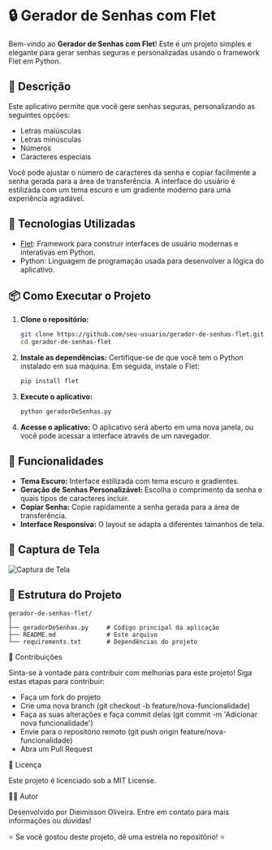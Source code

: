 # 🔒 Gerador de Senhas com Flet

Bem-vindo ao **Gerador de Senhas com Flet**! Este é um projeto simples e elegante para gerar senhas seguras e personalizadas usando o framework Flet em Python.

## 📝 Descrição

Este aplicativo permite que você gere senhas seguras, personalizando as seguintes opções:
- Letras maiúsculas
- Letras minúsculas
- Números
- Caracteres especiais

Você pode ajustar o número de caracteres da senha e copiar facilmente a senha gerada para a área de transferência. A interface do usuário é estilizada com um tema escuro e um gradiente moderno para uma experiência agradável.

## 🚀 Tecnologias Utilizadas

- [Flet](https://flet.dev): Framework para construir interfaces de usuário modernas e interativas em Python.
- Python: Linguagem de programação usada para desenvolver a lógica do aplicativo.

## 📦 Como Executar o Projeto

1. **Clone o repositório:**
    ```bash
    git clone https://github.com/seu-usuario/gerador-de-senhas-flet.git
    cd gerador-de-senhas-flet
    ```

2. **Instale as dependências:**
    Certifique-se de que você tem o Python instalado em sua máquina. Em seguida, instale o Flet:
    ```bash
    pip install flet
    ```

3. **Execute o aplicativo:**
    ```bash
    python geradorDeSenhas.py
    ```

4. **Acesse o aplicativo:**
    O aplicativo será aberto em uma nova janela, ou você pode acessar a interface através de um navegador.

## 🌟 Funcionalidades

- **Tema Escuro:** Interface estilizada com tema escuro e gradientes.
- **Geração de Senhas Personalizável:** Escolha o comprimento da senha e quais tipos de caracteres incluir.
- **Copiar Senha:** Copie rapidamente a senha gerada para a área de transferência.
- **Interface Responsiva:** O layout se adapta a diferentes tamanhos de tela.

## 📸 Captura de Tela

![Captura de Tela](screenshot.png)

## 📂 Estrutura do Projeto

```plaintext
gerador-de-senhas-flet/
│
├── geradorDeSenhas.py     # Código principal da aplicação
├── README.md              # Este arquivo
└── requirements.txt       # Dependências do projeto
```

🔄 Contribuições

Sinta-se à vontade para contribuir com melhorias para este projeto! Siga estas etapas para contribuir:

- Faça um fork do projeto
- Crie uma nova branch (git checkout -b feature/nova-funcionalidade)
- Faça as suas alterações e faça commit delas (git commit -m 'Adicionar nova funcionalidade')
- Envie para o repositório remoto (git push origin feature/nova-funcionalidade)
- Abra um Pull Request

📃 Licença

Este projeto é licenciado sob a MIT License.


🧑‍💻 Autor

Desenvolvido por Dieimisson Oliveira. Entre em contato para mais informações ou dúvidas!


⭐ Se você gostou deste projeto, dê uma estrela no repositório! ⭐
